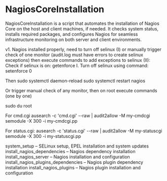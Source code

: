 # NagiosCoreInstallation
NagiosCoreInstallation is a script that automates the installation of Nagios Core on the host and client machines, if needed. It checks system status, installs required packages, and configures Nagios for seamless infrastructure monitoring on both server and client environments.

v1. Nagios installed properly, need to turn off selinux (I) or manually trigger check of one monitor (audit.log must have errors to create selinux exceptions) then execute commands to add exceptions to selinux (II):
Check if selinux is on: getenforce
I.
Turn off selinux using command: setenforce 0

Then 
sudo systemctl daemon-reload
sudo systemctl restart nagios


Or trigger manual check of any monitor, then on root execute commands (one by one)

sudo du root

For cmd.cgi
ausearch -c 'cmd.cgi' --raw | audit2allow -M my-cmdcgi
semodule -X 300 -i my-cmdcgi.pp

For status.cgi:
ausearch -c 'status.cgi' --raw | audit2allow -M my-statuscgi
semodule -X 300 -i my-statuscgi.pp

system_setup – SELinux setup, EPEL installation and system updates
install_nagios_dependencies – Nagios dependency installation
install_nagios_server – Nagios installation and configuration
install_nagios_plugins_dependencies – Nagios plugin dependency installation
install_nagios_plugins – Nagios plugin installation and configuration